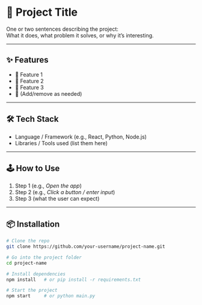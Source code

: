 # 📌 Project Title

One or two sentences describing the project:  
What it does, what problem it solves, or why it’s interesting.  

---

## ✨ Features
- 🔹 Feature 1  
- 🔹 Feature 2  
- 🔹 Feature 3  
- 🔹 (Add/remove as needed)  

---

## 🛠️ Tech Stack
- Language / Framework (e.g., React, Python, Node.js)  
- Libraries / Tools used (list them here)  

---

## 🕹️ How to Use
1. Step 1 (e.g., *Open the app*)  
2. Step 2 (e.g., *Click a button / enter input*)  
3. Step 3 (what the user can expect)  

---

## 📦 Installation
```bash
# Clone the repo
git clone https://github.com/your-username/project-name.git

# Go into the project folder
cd project-name

# Install dependencies
npm install   # or pip install -r requirements.txt

# Start the project
npm start     # or python main.py
